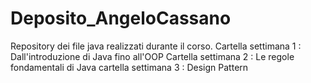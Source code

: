 # Deposito_AngeloCassano
Repository dei file java realizzati durante il corso.
Cartella settimana 1 : Dall'introduzione di Java fino all'OOP
Cartella settimana 2 : Le regole fondamentali di Java
cartella settimana 3 : Design Pattern
